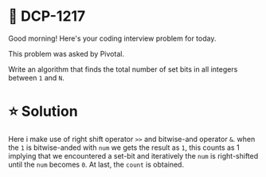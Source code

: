 # **📌 DCP-1217** 

Good morning! Here's your coding interview problem for today.

This problem was asked by Pivotal.

Write an algorithm that finds the total number of set bits in all integers between `1` and `N`.

# **⭐ Solution**

Here i make use of right shift operator `>>` and bitwise-and operator `&`. when the `1` is bitwise-anded with `num` we gets the result as `1`, this counts as 1 implying that we encountered a set-bit and iteratively the `num` is right-shifted until the `num` becomes `0`. At last, the `count` is obtained.  